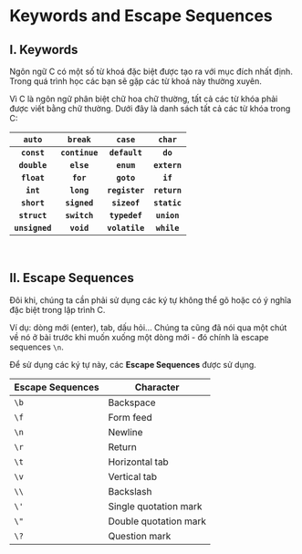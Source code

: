 # Keywords and Escape Sequences


## I. Keywords

Ngôn ngữ C có một số từ khoá đặc biệt được tạo ra với mục đích nhất định. Trong quá trình học các bạn sẽ gặp các từ khoá này thường xuyên.

Vì C là ngôn ngữ phân biệt chữ hoa chữ thường, tất cả các từ khóa phải được viết bằng chữ thường. Dưới đây là danh sách tất cả các từ khóa trong C:

| `auto`         | `break`        |  `case`        |  `char`       |
| :------------: | :------------: | :------------: | :-----------: |
| **`const`**    | **`continue`** |	**`default`**  |	**`do`**     |
| **`double`**   | **`else`**     |	**`enum`**     |	**`extern`** |
| **`float`**    | **`for`**      |	**`goto`**     |	**`if`**     |
| **`int`**      | **`long`**     |	**`register`** |	**`return`** |
| **`short`**    | **`signed`**   |	**`sizeof`**   |	**`static`** |
| **`struct`**   | **`switch`**   |	**`typedef`**  |	**`union`**  |
| **`unsigned`** | **`void`**     |	**`volatile`** |	**`while`**  |

<br />


## II. Escape Sequences

Đôi khi, chúng ta cần phải sử dụng các ký tự không thể gõ hoặc có ý nghĩa đặc biệt trong lập trình C. 

Ví dụ: dòng mới (enter), tab, dấu hỏi... Chúng ta cũng đã nói qua một chút về nó ở bài trước khi muốn xuống một dòng mới - đó chính là escape sequences `\n`.

Để sử dụng các ký tự này, các **Escape Sequences** được sử dụng.

| Escape Sequences	|  Character  |
| ---- | ---------- |
| `\b` |	Backspace |
| `\f` |	Form feed |
| `\n` |	Newline |
| `\r` |	Return |
| `\t` |	Horizontal tab |
| `\v` |	Vertical tab |
| `\\` |	Backslash |
| `\'` |	Single quotation mark |
| `\"` |	Double quotation mark |
| `\?` |	Question mark |

<br />
